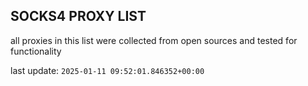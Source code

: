 ## SOCKS4 PROXY LIST

all proxies in this list were collected from open sources and tested for functionality

last update: `2025-01-11 09:52:01.846352+00:00`